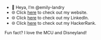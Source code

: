 - 👋 Heya, I’m @emily-landry
- 🌐 Click <a href="https://emilylandry.co">here</a> to check out my website.
- 🌐 Click <a href="https://linkedin.com/in/emilylandry">here</a> to check out my LinkedIn.
- 🌐 Click <a href="https://www.hackerrank.com/emilylandry515">here</a> to check out my HackerRank.

Fun fact? I love the MCU and Disneyland!

<!---
emily-landry/emily-landry is a ✨ special ✨ repository because its `README.md` (this file) appears on your GitHub profile.
You can click the Preview link to take a look at your changes.
--->

